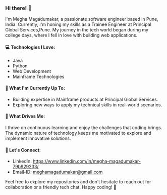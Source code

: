 ### Hi there! 👋

I'm Megha Magadumakar, a passionate software engineer based in Pune, India. Currently, I'm honing my skills as a Trainee Engineer at Principal Global Services,Pune.
My journey in the tech world began during my college days, where I fell in love with building web applications.

#### 💻 Technologies I Love:
- Java
- Python
- Web Development
- Mainframe Technologies

#### 🚀 What I'm Currently Up To:
- Building expertise in Mainframe products at Principal Global Services.
- Exploring new ways to apply my technical skills in real-world scenarios.

#### 🌱 What Drives Me:
I thrive on continuous learning and enjoy the challenges that coding brings. The dynamic nature of technology keeps me motivated to explore and implement innovative solutions.

#### 🤝 Let's Connect:
- LinkedIn: https://www.linkedin.com/in/megha-magadumakar-79b929233/
- Email-ID: meghamagadumakar@gmail.com

Feel free to explore my repositories and don't hesitate to reach out for collaboration or a friendly tech chat. Happy coding! 🚀
